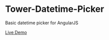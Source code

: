 # Tower-Datetime-Picker
Basic datetime picker for AngularJS

[Live Demo](https://rawgit.com/StrutTower/Tower-Datetime-Picker/1.0.3/demo/index.html)
